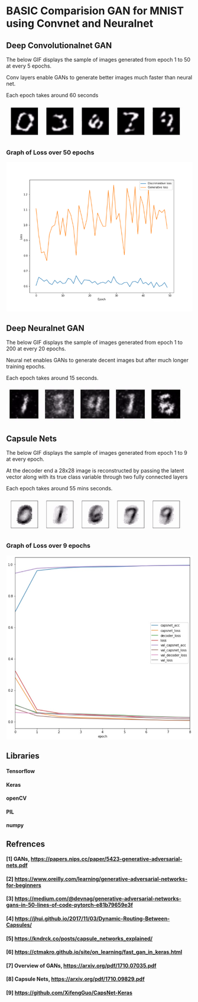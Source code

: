 # BASIC Comparision GAN for MNIST using Convnet and Neuralnet


## Deep Convolutionalnet GAN
The below GIF displays the sample of images generated from epoch 1 to 50 at every 5 epochs.

Conv layers enable GANs to generate better images much faster than neural net.

Each epoch takes around 60 seconds

![Images_generated_using_conv_net](/images/gan_cnn/digits/cnn_epoch_1_50.gif?raw=true "Images Generated using Conv Layers in GAN architecture")

### Graph of Loss over 50 epochs
![Graph1](/images/gan_cnn/conv_gan_loss.png?raw=true "Graph of the loss over 50 epochs")

## Deep Neuralnet GAN
The below GIF displays the sample of images generated from epoch 1 to 200 at every 20 epochs.

Neural net enables GANs to generate decent images but after much longer training epochs.

Each epoch takes around 15 seconds.

![Images_generated_using_conv_net](/images/gan_neuralnet/digits/gan_nn_epoch_1_to_200.gif?raw=true "Images Generated using NeuralNet Layers in GAN architecture")

## Capsule Nets
The below GIF displays the sample of images generated from epoch 1 to 9 at every epoch.

At the decoder end a 28x28 image is reconstructed by passing the latent vector along with its true class variable through two fully connected layers

Each epoch takes around 55 mins seconds.

![Images_generated_using_caps_net](/images/capsulenet/Selected/epochs.gif?raw=true "Images Generated using CapsNet")

### Graph of Loss over 9 epochs
![Graph3](/images/capsulenet/capsnet_graph.jpg?raw=true "Graph of the loss and accuracy over 9 epochs")

## Libraries
#### Tensorflow
#### Keras
#### openCV
#### PIL
#### numpy

## Refrences
#### [1] GANs, https://papers.nips.cc/paper/5423-generative-adversarial-nets.pdf
#### [2] https://www.oreilly.com/learning/generative-adversarial-networks-for-beginners
#### [3] https://medium.com/@devnag/generative-adversarial-networks-gans-in-50-lines-of-code-pytorch-e81b79659e3f
#### [4] https://jhui.github.io/2017/11/03/Dynamic-Routing-Between-Capsules/
#### [5] https://kndrck.co/posts/capsule_networks_explained/
#### [6] https://ctmakro.github.io/site/on_learning/fast_gan_in_keras.html
#### [7] Overview of GANs, https://arxiv.org/pdf/1710.07035.pdf
#### [8] Capsule Nets, https://arxiv.org/pdf/1710.09829.pdf
#### [9] https://github.com/XifengGuo/CapsNet-Keras


